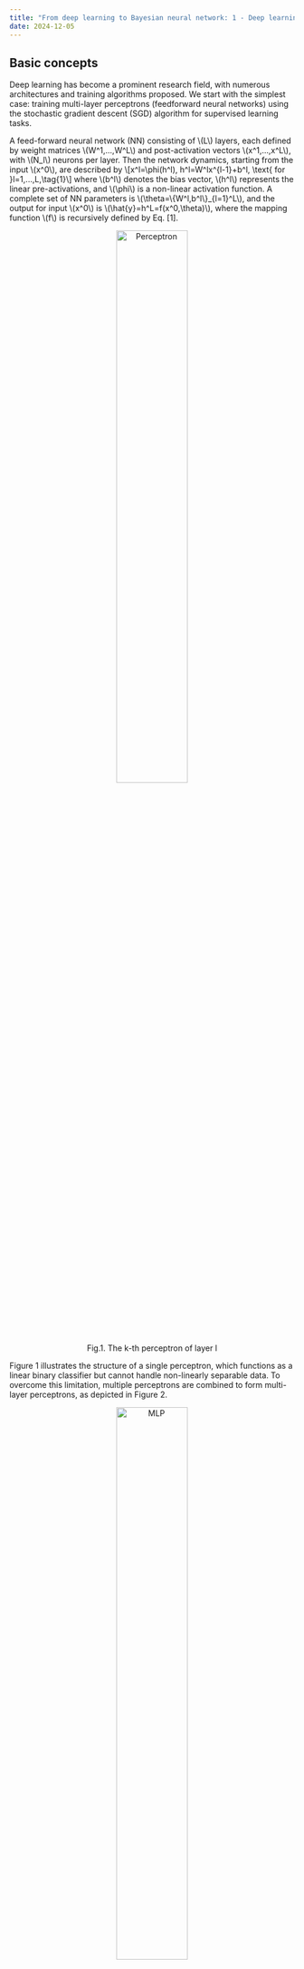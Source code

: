 ```yaml
---
title: "From deep learning to Bayesian neural network: 1 - Deep learning and its theoretical framework"
date: 2024-12-05
---
```


## Basic concepts
Deep learning has become a prominent research field, with numerous architectures and training algorithms proposed. We start with the simplest case: training multi-layer perceptrons (feedforward neural networks) using the stochastic gradient descent (SGD) algorithm for supervised learning tasks. 

A feed-forward neural network (NN) consisting of \\\(L\\\) layers, each defined by weight matrices \\\(W^1,...,W^L\\\) and post-activation vectors \\\(x^1,...,x^L\\\), with \\\(N_l\\\) neurons per layer. Then the network dynamics, starting from the input \\\(x^0\\\), are described by 
\\\[x^l=\phi(h^l), h^l=W^lx^{l-1}+b^l, \text{ for }l=1,...,L,\tag{1}\\\]
where \\\(b^l\\\) denotes the bias vector, \\\(h^l\\\) represents the linear pre-activations, and \\\(\phi\\\) is a non-linear activation function. A complete set of NN parameters is \\\(\theta=\\\{W^l,b^l\\\}_{l=1}^L\\\), and the output for input \\\(x^0\\\) is \\\(\hat{y}=h^L=f(x^0,\theta)\\\), where the mapping function \\\(f\\\) is recursively defined by Eq. [1]. 

<p align="center">
<img src="https://github.com/icarusunimelb/skills-github-pages/blob/main/_posts/figures/perceptron.png?raw=true" alt="Perceptron" title="The k-th perceptron of layer l" width="50%" height="50%">
<div style="text-align: center;">Fig.1. The k-th perceptron of layer l</div>
</p>

Figure 1 illustrates the structure of a single perceptron, which functions as a linear binary classifier but cannot handle non-linearly separable data. To overcome this limitation, multiple perceptrons are combined to form multi-layer perceptrons, as depicted in Figure 2.

<p align="center">
<img src="https://github.com/icarusunimelb/skills-github-pages/blob/main/_posts/figures/MLP.png?raw=true" alt="MLP" title="Multi-layer preceptron" width="50%" height="50%">
<div style="text-align: center;">Fig.2. Multi-layer preceptron</div>
</p>

Optimizing NN parameters typically involves an iterative process, known as "training," to minimize the loss function.
<p align="center">
<img src="https://github.com/icarusunimelb/skills-github-pages/blob/main/_posts/figures/training-loop.png?raw=true" alt="training-loop" title="training-loop" width="80%" height="80%">
<div style="text-align: center;">Fig.3. Training loop</div>
</p>

A common approach for training multi-layer perceptrons is the SGD algorithm, where \\\(L(\hat{y},y)\\\) represents the loss function quantifying the discrepancy between \\\(\hat{y}\\\) and \\\(y\\\).

```
Choose initial guess θ⁰, k=0
For i from 1 to T (epoches) 
    For j from 1 to N (training samples) 
        Consider a sample {xⱼ,yⱼ}\
        Update: θᵏ⁺¹=θᵏ-𝝁∇ L(ŷⱼ,yⱼ); k=k+1
```

To compute partial derivatives \\\(\frac{\partial L}{\partial w_i^l}\\\), backpropagation leverages the chain rule. For example, given \\\(z=g(u)\\\) and \\\(u=f(x)\\\), the chain rule states that the derivative can be expressed as \\\(\frac{dz}{dx} = \frac{dz}{du}\frac{du}{dx}\\\). Similarly, in the context of NNs, the derivatives are computed as:
\\\[\frac{\partial L}{\partial w_i^L} = \frac{\partial L}{\partial h^L}\frac{\partial h^L}{\partial w_i^L} \tag{2}\\\]
\\\[\frac{\partial L}{\partial w_i^{L-1}} = \frac{\partial L}{\partial h^L}\frac{\partial h^L}{\partial x^{L-1}}\frac{\partial x^{L-1}}{\partial h^{L-1}}\frac{\partial h^{L-1}}{\partial w_i^{L-1}} \tag{3}\\\]
and so forth.

Having outlined the basic framework of NNs, we now turn to a key aspect of deep learning: its generalization ability.

## Generalization





## References
[1] Rubinstein, B.I. (2020, August). Statistical machine learning [PowerPoint slides]. School of Computing and Information Systems, The University of Melbourne. \
[2] Bengio, Y., Goodfellow, I., & Courville, A. (2017). Deep learning (Vol. 1). Cambridge, MA, USA: MIT press. \
[3] Chen, Y., Yu, S. S., Li, Z., Eshraghian, J. K., & Lim, C. P. Interplay between Bayesian Neural Networks and Deep Learning: A Survey. Available at SSRN 5009452.